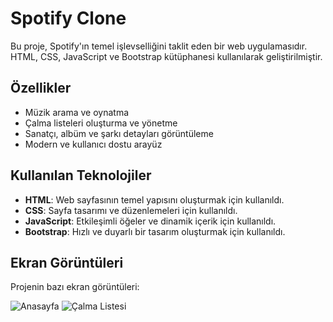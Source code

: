 # Spotify Clone

Bu proje, Spotify'ın temel işlevselliğini taklit eden bir web uygulamasıdır. HTML, CSS, JavaScript ve Bootstrap kütüphanesi kullanılarak geliştirilmiştir.

## Özellikler

- Müzik arama ve oynatma
- Çalma listeleri oluşturma ve yönetme
- Sanatçı, albüm ve şarkı detayları görüntüleme
- Modern ve kullanıcı dostu arayüz

## Kullanılan Teknolojiler

- **HTML**: Web sayfasının temel yapısını oluşturmak için kullanıldı.
- **CSS**: Sayfa tasarımı ve düzenlemeleri için kullanıldı.
- **JavaScript**: Etkileşimli öğeler ve dinamik içerik için kullanıldı.
- **Bootstrap**: Hızlı ve duyarlı bir tasarım oluşturmak için kullanıldı.


## Ekran Görüntüleri

Projenin bazı ekran görüntüleri:

![Anasayfa](screenshots/home.png)
![Çalma Listesi](screenshots/playlist.png)

